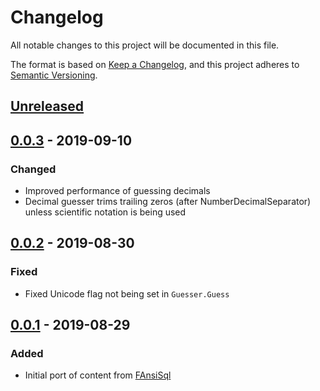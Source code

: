 # Changelog
All notable changes to this project will be documented in this file.

The format is based on [Keep a Changelog](https://keepachangelog.com/en/1.0.0/),
and this project adheres to [Semantic Versioning](https://semver.org/spec/v2.0.0.html).

## [Unreleased]

## [0.0.3] - 2019-09-10

### Changed
- Improved performance of guessing decimals
- Decimal guesser trims trailing zeros (after NumberDecimalSeparator) unless scientific notation is being used

## [0.0.2] - 2019-08-30

### Fixed

- Fixed Unicode flag not being set in `Guesser.Guess`

## [0.0.1] - 2019-08-29

### Added

- Initial port of content from [FAnsiSql](https://github.com/HicServices/FAnsiSql)

[Unreleased]: https://github.com/HicServices/TypeGuesser/compare/0.0.3...develop
[0.0.3]: https://github.com/HicServices/TypeGuesser/compare/0.0.1...0.0.3
[0.0.2]: https://github.com/HicServices/TypeGuesser/compare/0.0.1...0.0.2
[0.0.1]: https://github.com/HicServices/TypeGuesser/compare/88b9b5d6622673eadc13c342f95c2e69ef760995...0.0.1
